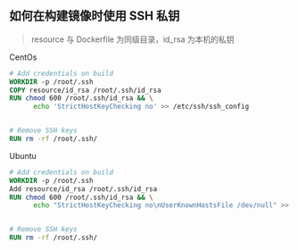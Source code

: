 ## 如何在构建镜像时使用 SSH 私钥

> resource 与 Dockerfile 为同级目录，id_rsa 为本机的私钥

CentOs
```dockerfile
# Add credentials on build
WORKDIR -p /root/.ssh
COPY resource/id_rsa /root/.ssh/id_rsa
RUN chmod 600 /root/.ssh/id_rsa && \
      echo 'StrictHostKeyChecking no' >> /etc/ssh/ssh_config


# Remove SSH keys
RUN rm -rf /root/.ssh/
```
Ubuntu
```dockerfile
# Add credentials on build
WORKDIR -p /root/.ssh
Add resource/id_rsa /root/.ssh/id_rsa
RUN chmod 600 /root/.ssh/id_rsa && \
      echo "StrictHostKeyChecking no\nUserKnownHostsFile /dev/null" >> /root/.ssh/config


# Remove SSH keys
RUN rm -rf /root/.ssh/
```